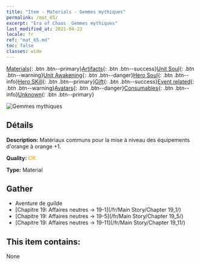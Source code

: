 ```yaml
---
title: "Item - Materials - Gemmes mythiques"
permalink: /mat_65/
excerpt: "Era of Chaos  Gemmes mythiques"
last_modified_at: 2021-04-23
locale: fr
ref: "mat_65.md"
toc: false
classes: wide
---
```

 [Materials](/ItemsFR/){: .btn .btn--primary}[Artifacts](/ItemsFR/Artifacts/){: .btn .btn--success}[Unit Soul](/ItemsFR/UnitSoul/){: .btn .btn--warning}[Unit Awakening](/ItemsFR/UnitAwakening/){: .btn .btn--danger}[Hero Soul](/ItemsFR/HeroSoul/){: .btn .btn--info}[Hero SKill](/ItemsFR/HeroSkill/){: .btn .btn--primary}[Gift](/ItemsFR/Gift/){: .btn .btn--success}[Event related](/ItemsFR/Events/){: .btn .btn--warning}[Avatars](/ItemsFR/Avatars/){: .btn .btn--danger}[Consumables](/ItemsFR/Consumables/){: .btn .btn--info}[Unknown](/ItemsFR/Unknown/){: .btn .btn--primary}

 ![Gemmes mythiques](/images/t/i_cailiao_baoshi3.png)

## Détails
 **Description:** Matériaux communs pour la mise à niveau des équipements d'orange à orange +1.

 **Quality:** <span style="color: #FF8C00">OK</span>

 **Type:** Material

## Gather

*    Aventure de guilde 
*    [Chapitre 19: Affaires neutres -> 19-1](/fr/Main Story/Chapter 19_1/) 
*    [Chapitre 19: Affaires neutres -> 19-5](/fr/Main Story/Chapter 19_5/) 
*    [Chapitre 19: Affaires neutres -> 19-11](/fr/Main Story/Chapter 19_11/) 

## This item contains:

  None

